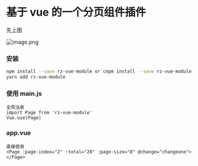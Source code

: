 # 基于 vue 的一个分页组件插件
先上图

![image.png](https://i.loli.net/2019/09/02/A7vo2caqxsLUZ58.png)

### 安装
```sh
npm install --save rz-vue-module or cnpm install --save rz-vue-module
yarn add rz-vue-module
```

### 使用 main.js
```
全局注册
import Page from 'rz-vue-module'
Vue.use(Page)
```
### app.vue
```
直接使用
<Page :page-index="2" :total="20" :page-size="8" @change="changeone"></Page>
```